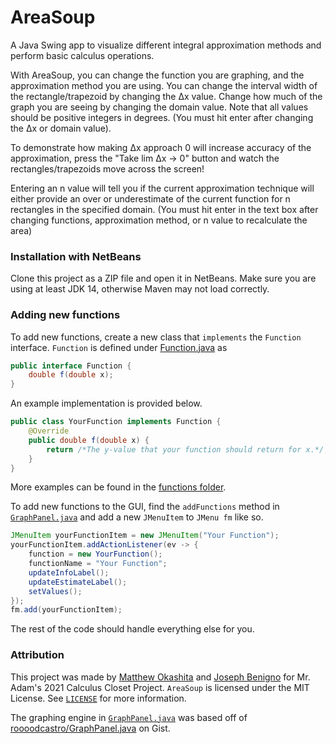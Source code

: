# AreaSoup
A Java Swing app to visualize different integral approximation methods and perform basic calculus operations.

With AreaSoup, you can change the function you are graphing, and the approximation method you are using. You
can change the interval width of the rectangle/trapezoid by changing the ∆x value. Change how much of the graph you are
seeing by changing the domain value. Note that all values should be positive integers in degrees. (You must hit enter
after changing the ∆x or domain value).

To demonstrate how making ∆x approach 0 will increase accuracy of the approximation, press the "Take lim ∆x → 0" 
button and watch the rectangles/trapezoids move across the screen!

Entering an n value will tell you if the current approximation technique will either provide an over or underestimate
of the current function for n rectangles in the specified domain. (You must hit enter in the text box after changing
functions, approximation method, or n value to recalculate the area)

### Installation with NetBeans
Clone this project as a ZIP file and open it in NetBeans. Make sure you are using at least JDK 14, otherwise Maven may not load correctly.

### Adding new functions
To add new functions, create a new class that `implements` the `Function` interface. `Function` is defined under 
[Function.java][function] as
```java
public interface Function {
    double f(double x);
}
```

An example implementation is provided below.

```java
public class YourFunction implements Function {
    @Override
    public double f(double x) {
        return /*The y-value that your function should return for x.*/;
    }
}
```

More examples can be found in the [functions folder][functions].

To add new functions to the GUI, find the `addFunctions` method in [`GraphPanel.java`][graph] and add a new `JMenuItem`
to `JMenu fm` like so.

```java
JMenuItem yourFunctionItem = new JMenuItem("Your Function");
yourFunctionItem.addActionListener(ev -> {
    function = new YourFunction();
    functionName = "Your Function";
    updateInfoLabel();
    updateEstimateLabel();
    setValues();
});
fm.add(yourFunctionItem);
```

The rest of the code should handle everything else for you.

### Attribution
This project was made by [Matthew Okashita][soupyzinc] and [Joseph Benigno][jojongx] for Mr. Adam's 2021 Calculus Closet
Project. `AreaSoup` is licensed under the MIT License. See [`LICENSE`][license] for more information. 

The graphing engine in [`GraphPanel.java`][graph] was based off of [roooodcastro/GraphPanel.java][roooodcastro] on Gist.

[function]: https://github.com/SoupyzInc/AreaSoup/blob/main/src/main/java/Function.java
[functions]: https://github.com/SoupyzInc/AreaSoup/tree/main/src/main/java/com/cornycorn/AreaSoup/functions
[problem]: https://github.com/SoupyzInc/AreaSoup/blob/main/src/main/java/com/cornycorn/AreaSoup/problems/Problem.java
[problems]: https://github.com/SoupyzInc/AreaSoup/tree/main/src/main/java/com/cornycorn/AreaSoup/problems
[app]: https://github.com/SoupyzInc/AreaSoup/blob/main/src/main/java/com/cornycorn/AreaSoup/App.java

[soupyzinc]: https://github.com/SoupyzInc
[jojongx]: https://github.com/jojongx
[license]: https://github.com/SoupyzInc/AreaSoup/blob/main/LICENSE

[graph]: https://github.com/SoupyzInc/AreaSoup/blob/main/src/main/java/com/cornycorn/AreaSoup/GraphPanel.java
[roooodcastro]: https://gist.github.com/roooodcastro/6325153

